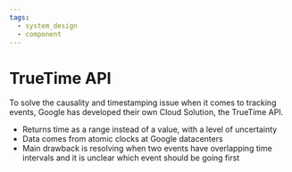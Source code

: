```yaml
---
tags:
  - system_design
  - component
---
```

# TrueTime API
To solve the causality and timestamping issue when it comes to tracking events, Google has developed their own Cloud Solution, the TrueTime API.
- Returns time as a range instead of a value, with a level of uncertainty 
- Data comes from atomic clocks at Google datacenters
- Main drawback is resolving when two events have overlapping time intervals and it is unclear which event should be going first
